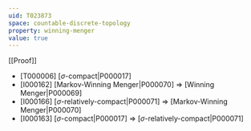 ```yaml
---
uid: T023873
space: countable-discrete-topology
property: winning-menger
value: true
---
```

[[Proof]]

* [T000006] [$\sigma$-compact|P000017]
* [I000162] [Markov-Winning Menger|P000070] => [Winning Menger|P000069]
* [I000166] [$\sigma$-relatively-compact|P000071] => [Markov-Winning Menger|P000070]
* [I000163] [$\sigma$-compact|P000017] => [$\sigma$-relatively-compact|P000071]

